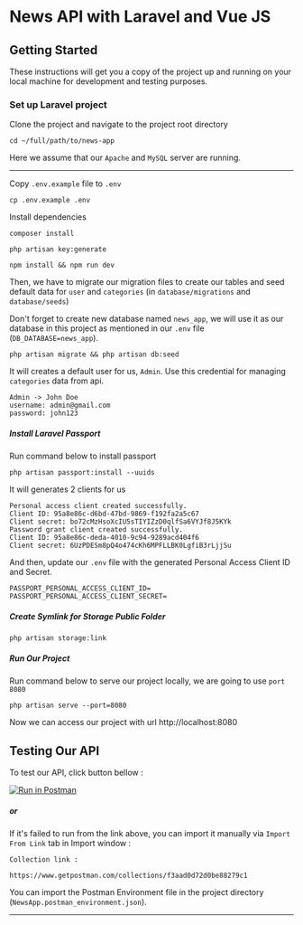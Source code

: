 # News API with Laravel and Vue JS #

## Getting Started
These instructions will get you a copy of the project up and running on your local machine for development and testing purposes.

### Set up Laravel project

Clone the project and navigate to the project root directory
```
cd ~/full/path/to/news-app
```

Here we assume that our `Apache` and `MySQL` server are running.

---

Copy `.env.example` file to `.env`
```
cp .env.example .env
```

Install dependencies
```
composer install

php artisan key:generate

npm install && npm run dev
```

Then, we have to migrate our migration files to create our tables and seed default data for `user` and `categories`
(in `database/migrations` and `database/seeds`)

Don't forget to create new database named `news_app`, we will use it as our database in this project as mentioned in our `.env` file (`DB_DATABASE=news_app`).
```
php artisan migrate && php artisan db:seed
```
It will creates a default user for us, `Admin`. Use this credential for managing `categories` data from api.
```
Admin -> John Doe
username: admin@gmail.com
password: john123
```

##### Install Laravel Passport
Run command below to install passport
```
php artisan passport:install --uuids
```
It will generates 2 clients for us
```
Personal access client created successfully.
Client ID: 95a8e86c-d6bd-47bd-9869-f192fa2a5c67
Client secret: bo72cMzHsoXcIU5sTIYIZzD0qlfSa6VYJf8J5KYk
Password grant client created successfully.
Client ID: 95a8e86c-deda-4010-9c94-9289acd404f6
Client secret: 6UzPDESm8pQ4o474cKh6MPFLLBK0LgfiB3rLjjSu
```
And then, update our `.env` file with the generated Personal Access Client ID and Secret.
```
PASSPORT_PERSONAL_ACCESS_CLIENT_ID=
PASSPORT_PERSONAL_ACCESS_CLIENT_SECRET=
```

##### Create Symlink for Storage Public Folder
```
php artisan storage:link
```

##### Run Our Project
Run command below to serve our project locally, we are going to use `port 8080`
```
php artisan serve --port=8080
```
Now we can access our project with url http://localhost:8080



## Testing Our API
To test our API, click button bellow : 

[![Run in Postman](https://run.pstmn.io/button.svg)](https://app.getpostman.com/run-collection/f3aad0d72d0be88279c1?action=collection%2Fimport#?env%5BNewsApp%5D=W3sia2V5IjoiYmFzZVVSTCIsInZhbHVlIjoiaHR0cDovL2xvY2FsaG9zdDo4MDAwIiwiZW5hYmxlZCI6dHJ1ZX0seyJrZXkiOiJ0b2tlbiIsInZhbHVlIjoiIiwiZW5hYmxlZCI6dHJ1ZX1d)

##### or

If it's failed to run from the link above, you can import it manually via `Import From Link` tab in Import window :
```
Collection link :

https://www.getpostman.com/collections/f3aad0d72d0be88279c1
```

You can import the Postman Environment file in the project directory (`NewsApp.postman_environment.json`).

- - -
